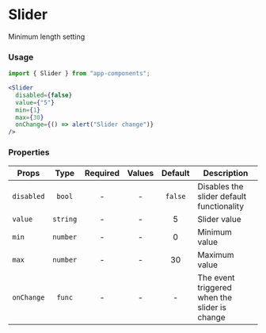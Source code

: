 # Slider

Minimum length setting

### Usage

```js
import { Slider } from "app-components";
```

```jsx
<Slider
  disabled={false}
  value={"5"}
  min={1}
  max={30}
  onChange={() => alert("Slider change")}
/>
```

### Properties

| Props      |   Type   | Required |         Values          | Default | Description                                           |
| ---------- | :------: | :------: | :---------------------: | :-----: | ----------------------------------------------------- |
| `disabled` |  `bool`  |    -     |            -            | `false` | Disables the slider default functionality             |
| `value`    |  `string`  |    -     |            -            | 5 | Slider value                                              |
| `min`      |  `number`  |    -     |            -            | 0 | Minimum value                                             |
| `max`      |  `number`  |    -     |            -            | 30 | Maximum value                                            |
| `onChange` |  `func`    |    -     |            -            | - |  The event triggered when the slider is change            |


